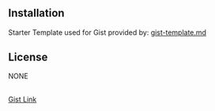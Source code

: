 # 

## Installation
Starter Template used for Gist provided by:
    [gist-template.md](https://github.com/coding-boot-camp/bug-free-goggles/blob/main/Develop/gist-template.md)

## License
NONE

## 
[Gist Link]()
